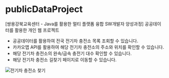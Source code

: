 # publicDataProject
[쌍용강북교육센터 - Java를 활용한 멀티 플랫폼 융합 SW개발자 양성과정] 공공데이터를 활용한 개인 웹 프로젝트


- 공공데이터를 활용하여 전국 전기차 충전소 목록 조회할 수 있습니다.
- 카카오맵 API를 활용하여 해당 전기차 충전소의 주소와 위치를 확인할 수 있습니다.
- 해당 전기차 충전소의 완속/급속 충전기 대수 확인할 수 있습니다.
- 해당 전기차 충전소 길찾기 페이지로 이동할 수 있습니다.


![전기차 충전소 찾기](https://user-images.githubusercontent.com/87021484/135802363-bdeadb10-b953-4d15-b0aa-ff456b2909e0.gif)
